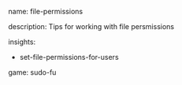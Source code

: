 name: file-permissions

description: Tips for working with file persmissions

insights:
  - set-file-permissions-for-users

game: sudo-fu
 
